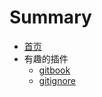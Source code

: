 # Summary

* [首页](README.md)
* 有趣的插件
  * [gitbook](./plugin/gitbook.md)
  * [gitignore](./plugin/gitignore.md)